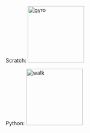 Scratch:
<img src="http://nandemoi.github.io/zl111/media/gyro.gif" alt="gyro" height="150"/>

Python:
<img src="http://nandemoi.github.io/zl111/media/walk.gif" alt="walk" height="150"/>
